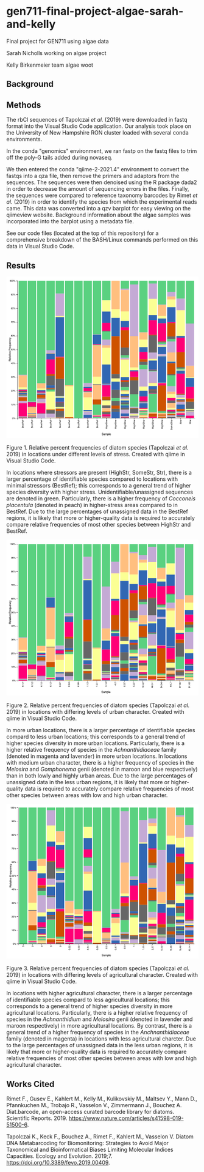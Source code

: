 # gen711-final-project-algae-sarah-and-kelly
Final project for GEN711 using algae data

Sarah Nicholls
working on algae project

Kelly Birkenmeier
team algae woot

## Background

## Methods
The rbCl sequences of Tapolczai _et al._ (2019) were downloaded in fastq format into the Visual Studio Code application. Our analysis took place on the University of New Hampshire RON cluster loaded with several conda environments.

In the conda "genomics" environment, we ran fastp on the fastq files to trim off the poly-G tails added during novaseq. 

We then entered the conda "qiime-2-2021.4" environment to convert the fastqs into a qza file, then remove the primers and adaptors from the sequences. The sequences were then denoised using the R package dada2 in order to decrease the amount of sequencing errors in the files. Finally, the sequences were compared to reference taxonomy barcodes by Rimet _et al._ (2019) in order to identify the species from which the experimental reads came. This data was converted into a qzv barplot for easy viewing on the qiimeview website. Background information about the algae samples was incorporated into the barplot using a metadata file.

See our code files (located at the top of this repository) for a comprehensive breakdown of the BASH/Linux commands performed on this data in Visual Studio Code.


## Results

![plot](Figures/Stresslevels.png)

Figure 1. Relative percent frequencies of diatom species (Tapolczai _et al._ 2019) in locations under different levels of stress. Created with qiime in Visual Studio Code.

In locations where stressors are present (HighStr, SomeStr, Str), there is a larger percentage of identifiable species compared to locations with minimal stressors (BestRef); this corresponds to a general trend of higher species diversity with higher stress. Unidentifiable/unassigned sequences are denoted in green. Particularly, there is a higher frequency of _Cocconeis placentula_ (denoted in peach) in higher-stress areas compared to in BestRef. Due to the large percentages of unassigned data in the BestRef regions, it is likely that more or higher-quality data is required to accurately compare relative frequencies of most other species between HighStr and BestRef.


![plot](Figures/Urban.png)

Figure 2. Relative percent frequencies of diatom species (Tapolczai _et al._ 2019) in locations with differing levels of urban character. Created with qiime in Visual Studio Code.

In more urban locations, there is a larger percentage of identifiable species compard to less urban locations; this corresponds to a general trend of higher species diversity in more urban locations. Particularly, there is a higher relative frequency of species in the _Achnanthidiaceae_ family (denoted in magenta and lavender) in more urban locations. In locations with medium urban character, there is a higher frequency of species in the _Melosira_ and _Gomphonema_ genii (denoted in maroon and blue respectively) than in both lowly and highly urban areas. Due to the large percentages of unassigned data in the less urban regions, it is likely that more or higher-quality data is required to accurately compare relative frequencies of most other species between areas with low and high urban character.


![plot](Figures/Agriculture.png)

Figure 3. Relative percent frequencies of diatom species (Tapolczai _et al._ 2019) in locations with differing levels of agricultural character. Created with qiime in Visual Studio Code.

In locations with higher agricultural character, there is a larger percentage of identifiable species compard to less agricultural locations; this corresponds to a general trend of higher species diversity in more agricultural locations. Particularly, there is a higher relative frequency of species in the _Achnanthidium_ and _Melosira_ genii (denoted in lavender and maroon respectively) in more agricultural locations. By contrast, there is a general trend of a higher frequency of species in the _Anchnanthidiaceae_ family (denoted in magenta) in locations with less agricultural charcter. Due to the large percentages of unassigned data in the less urban regions, it is likely that more or higher-quality data is required to accurately compare relative frequencies of most other species between areas with low and high agricultural character.

## Works Cited

Rimet F., Gusev E., Kahlert M., Kelly M., Kulikovskiy M., Maltsev Y., Mann D., Pfannkuchen M., Trobajo R., Vasselon V., Zimmermann J., Bouchez A. Diat.barcode, an open-access curated barcode library for diatoms. Scientific Reports. 2019. https://www.nature.com/articles/s41598-019-51500-6.

Tapolczai K., Keck F., Bouchez A., Rimet F., Kahlert M., Vasselon V. Diatom DNA Metabarcoding for Biomonitoring: Strategies to Avoid Major Taxonomical and Bioinformatical Biases Limiting Molecular Indices Capacities. Ecology and Evolution. 2019;7. https://doi.org/10.3389/fevo.2019.00409.
